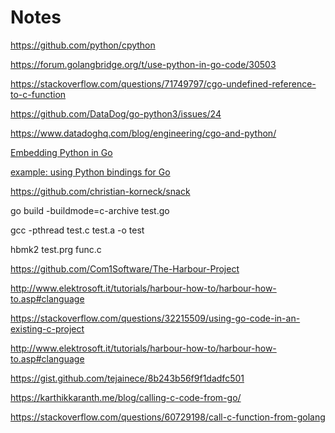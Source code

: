 # Notes

https://github.com/python/cpython

https://forum.golangbridge.org/t/use-python-in-go-code/30503

https://stackoverflow.com/questions/71749797/cgo-undefined-reference-to-c-function

https://github.com/DataDog/go-python3/issues/24

https://www.datadoghq.com/blog/engineering/cgo-and-python/

[Embedding Python in Go](https://poweruser.blog/embedding-python-in-go-338c0399f3d5)

[example: using Python bindings for Go](https://github.com/christian-korneck/python-go/tree/master/py-bindings/outliers)

https://github.com/christian-korneck/snack


 go build -buildmode=c-archive test.go

 gcc -pthread test.c test.a -o test

 hbmk2 test.prg func.c

https://github.com/Com1Software/The-Harbour-Project

http://www.elektrosoft.it/tutorials/harbour-how-to/harbour-how-to.asp#clanguage

https://stackoverflow.com/questions/32215509/using-go-code-in-an-existing-c-project

http://www.elektrosoft.it/tutorials/harbour-how-to/harbour-how-to.asp#clanguage

https://gist.github.com/tejainece/8b243b56f9f1dadfc501

https://karthikkaranth.me/blog/calling-c-code-from-go/

https://stackoverflow.com/questions/60729198/call-c-function-from-golang



